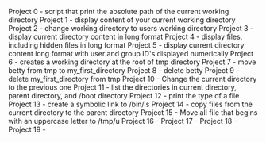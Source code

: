 Project 0 - script that print the absolute path of the current working directory
Project 1 - display content of your current working directory
Project 2 - change working directory to users working directory
Project 3 - display current directory content in long format
Project 4 - display files, including hidden files in long format
Project 5 - display current directory content long format with user and group ID's displayed numerically
Project 6 - creates a working directory at the root of tmp directory
Project 7 - move betty from tmp to my_first_directory
Project 8 - delete betty
Project 9 - delete my_first_directory from tmp
Project 10 - Change the current directory to the previous one
Project 11 - list the directories in current directory, parent directory, and /boot directory
Project 12 - print the type of a file
Project 13 - create a symbolic link to /bin/ls
Project 14 - copy files from the current directory to the parent directory
Project 15 - Move all file that begins with an uppercase letter to /tmp/u
Project 16 -
Project 17 -
Project 18 -
Project 19 - 